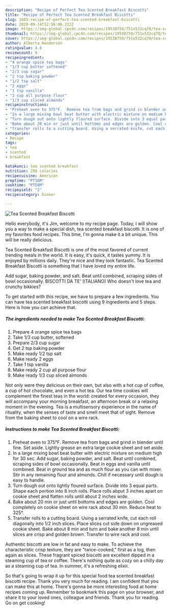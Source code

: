 ```yaml
---
description: "Recipe of Perfect Tea Scented Breakfast Biscotti"
title: "Recipe of Perfect Tea Scented Breakfast Biscotti"
slug: 1665-recipe-of-perfect-tea-scented-breakfast-biscotti
date: 2020-09-14T12:56:06.212Z
image: https://img-global.cpcdn.com/recipes/19538759/751x532cq70/tea-scented-breakfast-biscotti-recipe-main-photo.jpg
thumbnail: https://img-global.cpcdn.com/recipes/19538759/751x532cq70/tea-scented-breakfast-biscotti-recipe-main-photo.jpg
cover: https://img-global.cpcdn.com/recipes/19538759/751x532cq70/tea-scented-breakfast-biscotti-recipe-main-photo.jpg
author: Alberta Henderson
ratingvalue: 4.8
reviewcount: 9
recipeingredient:
- "4 orange spice tea bags"
- "1/3 cup butter softened"
- "2/3 cup sugar"
- "2 tsp baking powder"
- "1/2 tsp salt"
- "2 eggs"
- "1 tsp vanilla"
- "2 cup all purpose flour"
- "1/3 cup sliced almonds"
recipeinstructions:
- "Preheat oven to 375°F.  Remove tea from bags and grind in blender until fine.  Set aside. Lightly grease an extra large cookie sheet and set aside."
- "In a large mixing bowl beat butter with electric mixture on medium high for 30 sec.  Add sugar, baking powder, and salt.  Beat until combined, scraping sides of bowl occasionally.  Beat in eggs and vanilla until combined.  Beat in ground tea and as much flour as you can with mixer. Stir in any remaining flour and almonds. Chill if necessary until dough is easy to handle."
- "Turn dough out onto lightly floured surface. Divide into 3 equal parts. Shape each portion into 8 inch rolls. Place rolls abput 3 inches apart on cookie sheet and flatten rolls until about 2 inches wide."
- "Bake about 20 min or just until bottoms and edges are golden. Cool completely on cookie sheet on wire rack about 30 min. Reduce heat to 325°."
- "Transfer rolls to a cutting board. Using a serrated knife, cut each roll diagonally into 1/2 inch slices. Place slices cut side down on ungreased cookie sheet. Bake about 8 min and turn and bake another 8 min until slices are crisp and golden brown. Transfer to wire rack and cool."
categories:
- Recipe
tags:
- tea
- scented
- breakfast

katakunci: tea scented breakfast 
nutrition: 298 calories
recipecuisine: American
preptime: "PT16M"
cooktime: "PT58M"
recipeyield: "2"
recipecategory: Dinner

---
```



![Tea Scented Breakfast Biscotti](https://img-global.cpcdn.com/recipes/19538759/751x532cq70/tea-scented-breakfast-biscotti-recipe-main-photo.jpg)

Hello everybody, it's Jim, welcome to my recipe page. Today, I will show you a way to make a special dish, tea scented breakfast biscotti. It is one of my favorites food recipes. This time, I'm gonna make it a bit unique. This will be really delicious.

Tea Scented Breakfast Biscotti is one of the most favored of current trending meals in the world. It is easy, it's quick, it tastes yummy. It is enjoyed by millions daily. They're nice and they look fantastic. Tea Scented Breakfast Biscotti is something that I have loved my entire life.

Add sugar, baking powder, and salt. Beat until combined, scraping sides of bowl occasionally. BISCOTTI DA TE&#39; (ITALIANO) Who doesn&#39;t love tea and crunchy bikkies?


To get started with this recipe, we have to prepare a few ingredients. You can have tea scented breakfast biscotti using 9 ingredients and 5 steps. Here is how you can achieve that.

<!--inarticleads1-->

##### The ingredients needed to make Tea Scented Breakfast Biscotti:

1. Prepare 4 orange spice tea bags
1. Take 1/3 cup butter, softened
1. Prepare 2/3 cup sugar
1. Get 2 tsp baking powder
1. Make ready 1/2 tsp salt
1. Make ready 2 eggs
1. Take 1 tsp vanilla
1. Make ready 2 cup all purpose flour
1. Make ready 1/3 cup sliced almonds


Not only were they delicious on their own, but also with a hot cup of coffee, a cup of hot chocolate, and even a hot tea. Our tea time cookies will complement the finest teas in the world: created for every occasion, they will accompany your morning breakfast, an afternoon break or a relaxing moment in the evening. Tea is a multisensory experience in the name of rituality, when the senses of taste and smell meet that of sight. Remove from the baking sheet to cool on a wire rack. 

<!--inarticleads2-->

##### Instructions to make Tea Scented Breakfast Biscotti:

1. Preheat oven to 375°F.  Remove tea from bags and grind in blender until fine.  Set aside. Lightly grease an extra large cookie sheet and set aside.
1. In a large mixing bowl beat butter with electric mixture on medium high for 30 sec.  Add sugar, baking powder, and salt.  Beat until combined, scraping sides of bowl occasionally.  Beat in eggs and vanilla until combined.  Beat in ground tea and as much flour as you can with mixer. Stir in any remaining flour and almonds. Chill if necessary until dough is easy to handle.
1. Turn dough out onto lightly floured surface. Divide into 3 equal parts. Shape each portion into 8 inch rolls. Place rolls abput 3 inches apart on cookie sheet and flatten rolls until about 2 inches wide.
1. Bake about 20 min or just until bottoms and edges are golden. Cool completely on cookie sheet on wire rack about 30 min. Reduce heat to 325°.
1. Transfer rolls to a cutting board. Using a serrated knife, cut each roll diagonally into 1/2 inch slices. Place slices cut side down on ungreased cookie sheet. Bake about 8 min and turn and bake another 8 min until slices are crisp and golden brown. Transfer to wire rack and cool.


Authentic biscotti are low in fat and easy to make. To achieve the characteristic crisp texture, they are &#34;twice-cooked,&#34; first as a log, then again as slices. These fragrant spiced biscotti are excellent dipped in a steaming cup of tea or coffee. There&#39;s nothing quite as cozy on a chilly day as a steaming cup of tea. In summer, it&#39;s a refreshing elixir. 

So that's going to wrap it up for this special food tea scented breakfast biscotti recipe. Thank you very much for reading. I am confident that you can make this at home. There's gonna be more interesting food at home recipes coming up. Remember to bookmark this page on your browser, and share it to your loved ones, colleague and friends. Thank you for reading. Go on get cooking!
